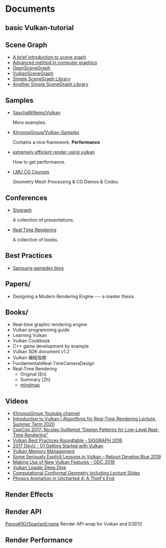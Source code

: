 # Documents



 ## basic Vulkan-tutorial

## Scene Graph

* [A brief introduction to scene graph](http://what-when-how.com/advanced-methods-in-computer-graphics/scene-graphs-advanced-methods-in-computer-graphics-part-1/)
* [Advanced method in computer graphics](http://what-when-how.com/category/advanced-methods-in-computer-graphics/)
* [OpenSceneGraph](https://github.com/openscenegraph/OpenSceneGraph)
* [VulkanSceneGraph](https://github.com/vsg-dev/VulkanSceneGraph)
* [Simple SceneGraph Library](https://github.com/vahlers/scg3)
* [Another Simple SceneGraph Library](https://github.com/cpvrlab/SLProject)

## Samples

* [SaschaWillems/Vulkan](https://github.com/SaschaWillems/Vulkan)

  More examples.

* [KhronosGroup/Vulkan-Samples](https://github.com/KhronosGroup/Vulkan-Samples)

  Contains a nice framework. **Performance**

* [extremely efficient render using vulkan](https://vkguide.dev/)

  How to get performance.

* [LMU CG Courses](https://github.com/mimuc)
  
  Geometry Mesh Processing & CG Demos & Codes.

## Conferences

* [Siggraph](http://advances.realtimerendering.com/)

  A collection of presentations.

* [Real Time Rendering](http://www.realtimerendering.com/)

  A collection of books.

## Best Practices

* [Samsung gamedev blog](https://developer.samsung.com/galaxy-gamedev/overview.html)

## Papers/

* Designing a Modern Rendering Engine --- a master thesis

## Books/

* Real-time graphic rendering engine
* Vulkan programming guide
* Learning Vulkan
* Vulkan Cookbook
* C++ game development by example
* Vulkan SDK document v1.2
* Vulkan 编程指南
* FundamentalsReal-TimeCameraDesign
* Real-Time Rendering
  * Original [En]
  * Summary [Zh]
  * [mindmap](/home/yiwen/program/cruelworld/documents/books/Real-Time_Rendering_3rd_mindmap.jpg)

## Videos

* [KhronosGroup Youtube channel](https://www.youtube.com/channel/UC0YbmGeNSGPd-StauM1qajg)
* [Introduction to Vulkan | Algorithms for Real-Time Rendering Lecture, Summer Term 2020](https://youtu.be/isbMMIwmZes)
* [CppCon 2017: Nicolas Guillemot “Design Patterns for Low-Level Real-Time Rendering”](https://youtu.be/mdPeXJ0eiGc)
* [Vulkan Best Practices Roundtable - SIGGRAPH 2016](https://youtu.be/owuJRPKIUAg)
* [2017 DevU - 01 Getting Started with Vulkan](https://youtu.be/yHZ3-AMJA6Y)
* [Vulkan Memory Management](https://youtu.be/rXSdDE7NWmA)
* [Some Seriously Explicit Lessons in Vulkan – Reboot Develop Blue 2019](https://youtu.be/qbJbFXwHjDY)
* [Making Use of New Vulkan Features - GDC 2019](https://youtu.be/GnnEmJFFC7Q)
* [Vulkan Loader Deep Dive](https://youtu.be/P0piLVqEi7Q)
* [Computational Conformal Geometry including Lecture Slides](https://www3.cs.stonybrook.edu/~gu/lectures/2020/)
* [Physics Animation in Uncharted 4: A Thief's End](https://youtu.be/7S-_vuoKgR4)

## Render Effects

## Render API

[PanosK92/SpartanEngine](https://github.com/PanosK92/SpartanEngine) Render API wrap for Vulkan and D3D12

## Render Performance
